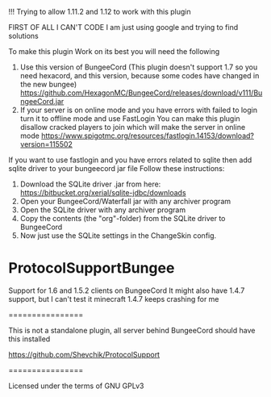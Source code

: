 !!! Trying to allow 1.11.2 and 1.12 to work with this plugin

FIRST OF ALL I CAN'T CODE
I am just using google and trying to find solutions

To make this plugin Work on its best you will need the following
1. Use this version of BungeeCord (This plugin doesn't support 1.7 so you need hexacord, and this version, because some codes have changed in the new bungee) https://github.com/HexagonMC/BungeeCord/releases/download/v111/BungeeCord.jar
2. If your server is on online mode and you have errors with failed to login turn it to offline mode and use FastLogin
You can make this plugin disallow cracked players to join which will make the server in online mode 
https://www.spigotmc.org/resources/fastlogin.14153/download?version=115502

If you want to use fastlogin and you have errors related to sqlite then add sqlite driver to your bungeecord jar file
Follow these instructions:

1. Download the SQLite driver .jar from here: https://bitbucket.org/xerial/sqlite-jdbc/downloads
2. Open your BungeeCord/Waterfall jar with any archiver program
3. Open the SQLite driver with any archiver program
4. Copy the contents (the "org"-folder) from the SQLite driver to BungeeCord
5. Now just use the SQLite settings in the ChangeSkin config.


ProtocolSupportBungee
================

Support for 1.6 and 1.5.2 clients on BungeeCord
It might also have 1.4.7 support, but I can't test it minecraft 1.4.7 keeps crashing for me

================

This is not a standalone plugin, all server behind BungeeCord should have this installed

https://github.com/Shevchik/ProtocolSupport


================

Licensed under the terms of GNU GPLv3

